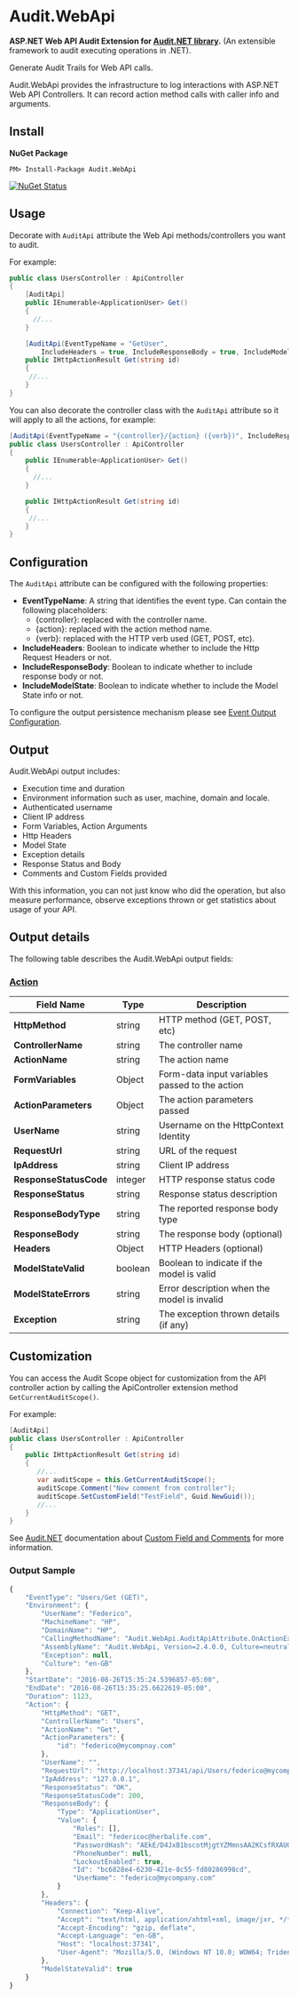 # Audit.WebApi

**ASP.NET Web API Audit Extension for [Audit.NET library](https://github.com/thepirat000/Audit.NET).** (An extensible framework to audit executing operations in .NET).

Generate Audit Trails for Web API calls.

Audit.WebApi provides the infrastructure to log interactions with ASP.NET Web API Controllers. It can record action method calls with caller info and arguments.

## Install

**NuGet Package** 

```
PM> Install-Package Audit.WebApi
```

[![NuGet Status](https://img.shields.io/nuget/v/Audit.WebApi.svg?style=flat)](https://www.nuget.org/packages/Audit.WebApi/)

## Usage

Decorate with `AuditApi` attribute the Web Api methods/controllers you want to audit. 

For example:

```c#
public class UsersController : ApiController
{
    [AuditApi]
    public IEnumerable<ApplicationUser> Get()
    {
      //...
    }

    [AuditApi(EventTypeName = "GetUser", 
        IncludeHeaders = true, IncludeResponseBody = true, IncludeModelState = true)]
    public IHttpActionResult Get(string id)
    {
     //...
    }
}
```

You can also decorate the controller class with the `AuditApi` attribute so it will apply to all the actions, for example:
```c#
[AuditApi(EventTypeName = "{controller}/{action} ({verb})", IncludeResponseBody = true, IncludeModelState = true)]
public class UsersController : ApiController
{
    public IEnumerable<ApplicationUser> Get()
    {
      //...
    }

    public IHttpActionResult Get(string id)
    {
     //...
    }
}
```

## Configuration

The `AuditApi` attribute can be configured with the following properties:
- **EventTypeName**: A string that identifies the event type. Can contain the following placeholders: 
  - \{controller}: replaced with the controller name.
  - \{action}: replaced with the action method name.
  - \{verb}: replaced with the HTTP verb used (GET, POST, etc).
- **IncludeHeaders**: Boolean to indicate whether to include the Http Request Headers or not.
- **IncludeResponseBody**: Boolean to indicate whether to include response body or not.
- **IncludeModelState**: Boolean to indicate whether to include the Model State info or not.

 
To configure the output persistence mechanism please see [Event Output Configuration](https://github.com/thepirat000/Audit.NET/blob/master/README.md#event-output).

## Output

Audit.WebApi output includes:

- Execution time and duration
- Environment information such as user, machine, domain and locale.
- Authenticated username
- Client IP address
- Form Variables, Action Arguments
- Http Headers
- Model State
- Exception details
- Response Status and Body
- Comments and Custom Fields provided

With this information, you can not just know who did the operation, but also measure performance, observe exceptions thrown or get statistics about usage of your API.

## Output details

The following table describes the Audit.WebApi output fields:

### [Action](https://github.com/thepirat000/Audit.NET/blob/master/src/Audit.WebApi/AuditApiAction.cs)
| Field Name | Type | Description | 
| ------------ | ---------------- |  -------------- |
| **HttpMethod** | string | HTTP method (GET, POST, etc) |
| **ControllerName** | string | The controller name |
| **ActionName** | string | The action name |
| **FormVariables** | Object | Form-data input variables passed to the action |
| **ActionParameters** | Object | The action parameters passed |
| **UserName** | string | Username on the HttpContext Identity |
| **RequestUrl** | string | URL of the request |
| **IpAddress** | string | Client IP address |
| **ResponseStatusCode** | integer | HTTP response status code |
| **ResponseStatus** | string | Response status description |
| **ResponseBodyType** | string | The reported response body type |
| **ResponseBody** | string | The response body (optional) |
| **Headers** | Object | HTTP Headers (optional) |
| **ModelStateValid** | boolean | Boolean to indicate if the model is valid |
| **ModelStateErrors** | string | Error description when the model is invalid |
| **Exception** | string | The exception thrown details (if any) |

## Customization

You can access the Audit Scope object for customization from the API controller action by calling the ApiController extension method `GetCurrentAuditScope()`.

For example:
```c#
[AuditApi]
public class UsersController : ApiController
{
    public IHttpActionResult Get(string id)
    {
       //...
       var auditScope = this.GetCurrentAuditScope();
       auditScope.Comment("New comment from controller");
       auditScope.SetCustomField("TestField", Guid.NewGuid());
       //...
    }
}
```

See [Audit.NET](https://github.com/thepirat000/Audit.NET) documentation about [Custom Field and Comments](https://github.com/thepirat000/Audit.NET#custom-fields-and-comments) for more information.

### Output Sample

```javascript
{
	"EventType": "Users/Get (GET)",
	"Environment": {
		"UserName": "Federico",
		"MachineName": "HP",
		"DomainName": "HP",
		"CallingMethodName": "Audit.WebApi.AuditApiAttribute.OnActionExecuting()",
		"AssemblyName": "Audit.WebApi, Version=2.4.0.0, Culture=neutral, PublicKeyToken=null",
		"Exception": null,
		"Culture": "en-GB"
	},
	"StartDate": "2016-08-26T15:35:24.5396857-05:00",
	"EndDate": "2016-08-26T15:35:25.6622619-05:00",
	"Duration": 1123,
	"Action": {
		"HttpMethod": "GET",
		"ControllerName": "Users",
		"ActionName": "Get",
		"ActionParameters": {
			"id": "federico@mycompnay.com"
		},
		"UserName": "",
		"RequestUrl": "http://localhost:37341/api/Users/federico@mycompany.com/",
		"IpAddress": "127.0.0.1",
		"ResponseStatus": "OK",
		"ResponseStatusCode": 200,
		"ResponseBody": {
			"Type": "ApplicationUser",
			"Value": {
				"Roles": [],
				"Email": "federicoc@herbalife.com",
				"PasswordHash": "AEkE/D4JxB1bscotMjgtYZMmnsAA2KCsfRXAUQ226/hi39lhrfRi9PIJEqWlqjBdPg==",
				"PhoneNumber": null,
				"LockoutEnabled": true,
				"Id": "bc6828e4-6230-421e-8c55-fd80286998cd",
				"UserName": "federico@mycompany.com"
			}
		},
		"Headers": {
			"Connection": "Keep-Alive",
			"Accept": "text/html, application/xhtml+xml, image/jxr, */*",
			"Accept-Encoding": "gzip, deflate",
			"Accept-Language": "en-GB",
			"Host": "localhost:37341",
			"User-Agent": "Mozilla/5.0, (Windows NT 10.0; WOW64; Trident/7.0; rv:11.0), like, Gecko"
		},		
		"ModelStateValid": true
	}
}
```












